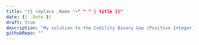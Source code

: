 ```yaml
---
title: "{{ replace .Name "-" " " | title }}"
date: {{ .Date }}
draft: true
description: "My solution to the Codility Binary Gap (Positive Integer) task"
githubRepo: ""
---
```


